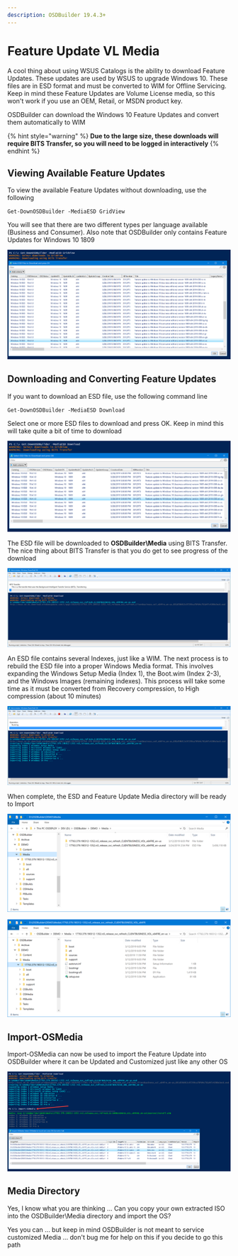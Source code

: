 ```yaml
---
description: OSDBuilder 19.4.3+
---
```


# Feature Update VL Media

A cool thing about using WSUS Catalogs is the ability to download Feature Updates.  These updates are used by WSUS to upgrade Windows 10.  These files are in ESD format and must be converted to WIM for Offline Servicing.  Keep in mind these Feature Updates are Volume License media, so this won't work if you use an OEM, Retail, or MSDN product key.

OSDBuilder can download the Windows 10 Feature Updates and convert them automatically to WIM

{% hint style="warning" %}
**Due to the large size, these downloads will require BITS Transfer, so you will need to be logged in interactively**
{% endhint %}

## Viewing Available Feature Updates

To view the available Feature Updates without downloading, use the following

```text
Get-DownOSDBuilder -MediaESD GridView
```

You will see that there are two different types per language available \(Business and Consumer\).  Also note that OSDBuilder only contains Feature Updates for Windows 10 1809

![](../../../../.gitbook/assets/image%20%28205%29.png)

## Downloading and Converting Feature Updates

If you want to download an ESD file, use the following command line

```text
Get-DownOSDBuilder -MediaESD Download
```

Select one or more ESD files to download and press OK.  Keep in mind this will take quite a bit of time to download

![](../../../../.gitbook/assets/image%20%28225%29.png)

The ESD file will be downloaded to **OSDBuilder\Media** using BITS Transfer.  The nice thing about BITS Transfer is that you do get to see progress of the download

![](../../../../.gitbook/assets/image%20%2885%29.png)

An ESD file contains several Indexes, just like a WIM.  The next process is to rebuild the ESD file into a proper Windows Media format.  This involves expanding the Windows Setup Media \(Index 1\), the Boot.wim \(Index 2-3\), and the Windows Images \(remaining indexes\).  This process will take some time as it must be converted from Recovery compression, to High compression \(about 10 minutes\)

![](../../../../.gitbook/assets/image%20%2863%29.png)

When complete, the ESD and Feature Update Media directory will be ready to Import

![](../../../../.gitbook/assets/image%20%28131%29.png)

![](../../../../.gitbook/assets/image%20%28165%29.png)

## Import-OSMedia

Import-OSMedia can now be used to import the Feature Update into OSDBuilder where it can be Updated and Customized just like any other OS

![](../../../../.gitbook/assets/image%20%28141%29.png)

## Media Directory

Yes, I know what you are thinking ... Can you copy your own extracted ISO into the OSDBuilder\Media directory and import the OS?

Yes you can ... but keep in mind OSDBuilder is not meant to service customized Media ... don't bug me for help on this if you decide to go this path

